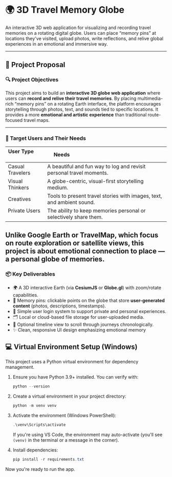 # 🌍 3D Travel Memory Globe

An interactive 3D web application for visualizing and recording travel memories on a rotating digital globe. Users can place “memory pins” at locations they've visited, upload photos, write reflections, and relive global experiences in an emotional and immersive way.

---

## 🧭 Project Proposal

### 🔍 Project Objectives

This project aims to build an **interactive 3D globe web application** where users can **record and relive their travel memories**. By placing multimedia-rich “memory pins” on a rotating Earth interface, the platform encourages storytelling through photos, text, and sounds tied to specific locations. It provides a more **emotional and artistic experience** than traditional route-focused travel maps.

---

### 🎯 Target Users and Their Needs

| User Type         | Needs                                                                 |
|------------------|----------------------------------------------------------------------|
| Casual Travelers | A beautiful and fun way to log and revisit personal travel moments.  |
| Visual Thinkers  | A globe-centric, visual-first storytelling medium.                   |
| Creatives        | Tools to present travel stories with images, text, and ambient sound.|
| Private Users    | The ability to keep memories personal or selectively share them.     |

Unlike Google Earth or TravelMap, which focus on route exploration or satellite views, this project is about **emotional connection to place** — a personal globe of memories.
---

### 📦 Key Deliverables

- 🌍 A 3D interactive Earth (via **CesiumJS** or **Globe.gl**) with zoom/rotate capabilities.
- 📌 Memory pins: clickable points on the globe that store **user-generated content** (photos, descriptions, timestamps).
- 🔐 Simple user login system to support private and personal experiences.
- 🗂 Local or cloud-based file storage for user-uploaded media.
- 🧭 Optional timeline view to scroll through journeys chronologically.
- ✨ Clean, responsive UI design emphasizing emotional memory

## 💻 Virtual Environment Setup (Windows)

This project uses a Python virtual environment for dependency management.

1. Ensure you have Python 3.9+ installed. You can verify with:

   ```powershell
   python --version
   ```

2. Create a virtual environment in your project directory:

   ```powershell
   python -m venv venv
   ```

3. Activate the environment (Windows PowerShell):

   ```powershell
   .\venv\Scripts\activate
   ```

   If you're using VS Code, the environment may auto-activate (you'll see `(venv)` in the terminal or a message in the corner).

4. Install dependencies:

   ```powershell
   pip install -r requirements.txt
   ```

Now you're ready to run the app.
